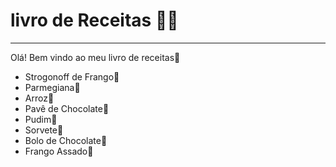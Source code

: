 # **livro de Receitas** :man_cook:

---

Olá! Bem vindo ao meu livro de receitas:wave:

- Strogonoff de Frango:chicken:
- Parmegiana:meat_on_bone:
- Arroz:rice:
- Pavê de Chocolate:chocolate_bar:
- Pudim:custard:
- Sorvete🍨
- Bolo de Chocolate🎂
- Frango Assado🐓

